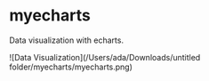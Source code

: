 # myecharts

Data visualization  with echarts.

![Data Visualization](/Users/ada/Downloads/untitled folder/myecharts/myecharts.png)